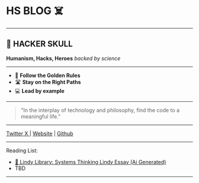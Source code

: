 
# HS BLOG ☠️
---

## 🧠 HACKER SKULL

**Humanism, Hacks, Heroes**
*backed by science*

---

- 📏 **Follow the Golden Rules**
- 🛣️ **Stay on the Right Paths**
- 💻 **Lead by example**

---

> "In the interplay of technology and philosophy, find the code to a meaningful life."

---

[Twitter X ](https://twitter.com/13HackerSkull) | [Website](www.hackerSkull.com) | [Github](https://github.com/warteamx/HackerSkull)

___

Reading List: 

 - [ 📖 Lindy Library:  Systems Thinking Lindy Essay (Ai Generated)](./Lindy/systems-thinking.md)
 - TBD

___
